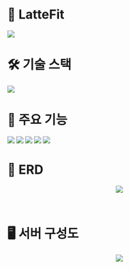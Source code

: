 # 📑 LatteFit

<img src="https://velog.velcdn.com/images/hj_/post/f833ad1a-3c79-4586-a87b-375bd028615d/image.png">



<br>


# 🛠 기술 스택

<img src="https://velog.velcdn.com/images/hj_/post/1fed3b3a-48bf-4a99-91dd-e5bf8330f6e0/image.png">



<br>


# 🎯 주요 기능

<img src="https://velog.velcdn.com/images/hj_/post/a6d50d3f-13bd-492d-bf44-ecd4e5e446f3/image.png">


<img src="https://velog.velcdn.com/images/hj_/post/13f067ba-3e65-47d6-bb8b-c3ed3db715b0/image.png">



<img src="https://velog.velcdn.com/images/hj_/post/7d31bc7f-923c-4690-8c16-bf8259ec8ca9/image.png">



<img src="https://velog.velcdn.com/images/hj_/post/2dbea183-a89b-4a85-8db1-28b2ee0a16b0/image.png">



<img src="https://velog.velcdn.com/images/hj_/post/d60b9118-516b-48ec-be8a-daa56b314f17/image.png">


<br>


# 📌 ERD

<p align="center">
  <img src="https://velog.velcdn.com/images/hj_/post/75914605-9ee5-4268-b87d-d519018919d2/image.png">
</p>


<br>



# 🖥️ 서버 구성도

<p align="center">
  <img src="https://velog.velcdn.com/images/hj_/post/43f79458-0451-4dbf-83a3-6486d86e9b5f/image.PNG">
</p>
